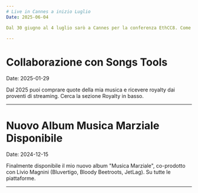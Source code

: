 ```yaml
---
# Live in Cannes a inizio Luglio
Date: 2025-06-04

Dal 30 giugno al 4 luglio sarò a Cannes per la conferenza EthCC8. Come tradizione da anni, insieme alla Open Source Orchestra imbastiremo momenti di improvvisazione musicale tra l'analogico, il digitale e il... crypto!

---
```

# Collaborazione con Songs Tools
Date: 2025-01-29

Dal 2025 puoi comprare quote della mia musica e ricevere royalty dai proventi di streaming. Cerca la sezione Royalty in basso.

---
# Nuovo Album Musica Marziale Disponibile
Date: 2024-12-15

Finalmente disponibile il mio nuovo album "Musica Marziale", co-prodotto con Livio Magnini (Bluvertigo, Bloody Beetroots, JetLag). Su tutte le piattaforme.

---
